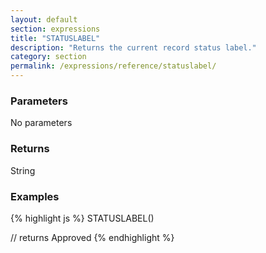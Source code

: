 ```yaml
---
layout: default
section: expressions
title: "STATUSLABEL"
description: "Returns the current record status label."
category: section
permalink: /expressions/reference/statuslabel/
---
```


### Parameters

No parameters

### Returns

String

### Examples

{% highlight js %}
STATUSLABEL()

// returns Approved
{% endhighlight %}